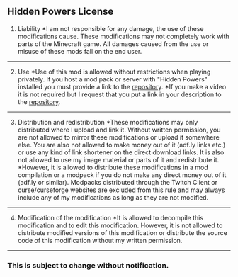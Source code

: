 ## Hidden Powers License

1. Liability
    *I am not responsible for any damage, the use of these modifications cause. These modifications may not completely work with parts of the Minecraft game. All damages caused from the use or misuse of these mods fall on the end user.
----------------------------------------------------------------------------------------------------------------------------------------------
2. Use
    *Use of this mod is allowed without restrictions when playing privately. If you host a mod pack or server with "Hidden Powers" installed you must provide a link to the [repository](https://github.com/TastyCake101/Hidden-Power).
    *If you make a video it is not required but I request that you put a link in your description to the [repository](https://github.com/TastyCake101/Hidden-Power).
----------------------------------------------------------------------------------------------------------------------------------------------
3. Distribution and redistribution
    *These modifications may only distributed where I upload and link it. Without written permission, you are not allowed to mirror these modifications or upload it somewhere else. You are also not allowed to make money out of it (adf.ly links etc.) or use any kind of link shortener on the direct download links. It is also not allowed to use my image material or parts of it and redistribute it.
    *However, it is allowed to distribute these modifications in a mod compilation or a modpack if you do not make any direct money out of it (adf.ly or similar). Modpacks distributed through the Twitch Client or curse/curseforge websites are excluded from this rule and may always include any of my modifications as long as they are not modified.
----------------------------------------------------------------------------------------------------------------------------------------------
4. Modification of the modification
    *It is allowed to decompile this modification and to edit this modification. However, it is not allowed to distribute modified versions of this modification or distribute the source code of this modification without my written permission.
----------------------------------------------------------------------------------------------------------------------------------------------
### This is subject to change without notification.
